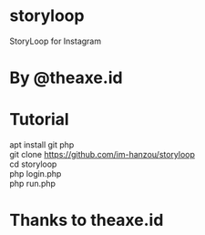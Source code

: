 # storyloop
StoryLoop for Instagram
# By @theaxe.id

# Tutorial
apt install git php<br>
git clone https://github.com/im-hanzou/storyloop<br>
cd storyloop<br>
php login.php<br>
php run.php
# Thanks to theaxe.id
